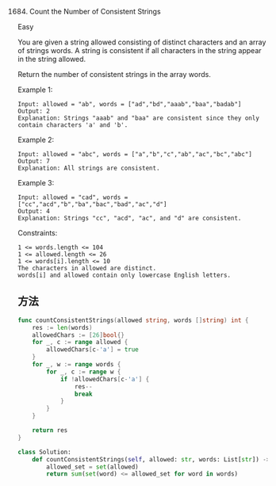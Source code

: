 1684. Count the Number of Consistent Strings


Easy


You are given a string allowed consisting of distinct characters and an array of strings words. A string is consistent if all characters in the string appear in the string allowed.

Return the number of consistent strings in the array words.

 

Example 1:

```
Input: allowed = "ab", words = ["ad","bd","aaab","baa","badab"]
Output: 2
Explanation: Strings "aaab" and "baa" are consistent since they only contain characters 'a' and 'b'.
```

Example 2:

```
Input: allowed = "abc", words = ["a","b","c","ab","ac","bc","abc"]
Output: 7
Explanation: All strings are consistent.
```

Example 3:

```
Input: allowed = "cad", words = ["cc","acd","b","ba","bac","bad","ac","d"]
Output: 4
Explanation: Strings "cc", "acd", "ac", and "d" are consistent.
```

Constraints:

```
1 <= words.length <= 104
1 <= allowed.length <= 26
1 <= words[i].length <= 10
The characters in allowed are distinct.
words[i] and allowed contain only lowercase English letters.
```


## 方法


```go
func countConsistentStrings(allowed string, words []string) int {
    res := len(words)
    allowedChars := [26]bool{}
    for _, c := range allowed {
        allowedChars[c-'a'] = true
    }
    for _, w := range words {
        for _, c := range w {
            if !allowedChars[c-'a'] {
                res--
                break
            }
        }
    }

    return res
}

```


```python
class Solution:
    def countConsistentStrings(self, allowed: str, words: List[str]) -> int:
        allowed_set = set(allowed)
        return sum(set(word) <= allowed_set for word in words)
```
